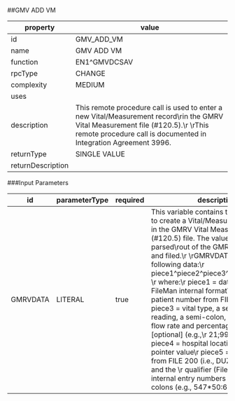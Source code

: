 


##GMV ADD VM 

 property | value 
--- | --- 
 id | GMV_ADD_VM
 name | GMV ADD VM
 function | EN1^GMVDCSAV
 rpcType | CHANGE
 complexity | MEDIUM
 uses | 
 description | This remote procedure call is used to enter a new Vital/Measurement record\rin the GMRV Vital Measurement file (#120.5).\r \rThis remote procedure call is documented in Integration Agreement 3996.
 returnType | SINGLE VALUE
 returnDescription | 

###Input Parameters

| id | parameterType | required | description | example | listMemberParameters | 
| --- | --- | --- | --- | --- | --- | 
| GMRVDATA | LITERAL | true | This variable contains the data needed to create a Vital/Measurement\rrecord in the GMRV Vital Measurement (#120.5) file. The values are parsed\rout of the GMRVDATA variable and filed.\r \rGMRVDATA has the following data:\r piece1^piece2^piece3^piece4^piece5\r \r where:\r  piece1 = date/time in FileMan internal format\r  piece2 = patient number from FILE 2 (i.e., DFN)\r  piece3 = vital type, a semi-colon, the reading, a semi-colon, and \r           oxygen flow rate and percentage values [optional] (e.g.,\r           21;99;1 l/min 90%)\r  piece4 = hospital location (FILE 44) pointer value\r  piece5 = user number from FILE 200 (i.e., DUZ), an asterisk, and the \r           qualifier (File 120.52) internal entry numbers separated by\r           colons (e.g., 547*50:65) |  |  | 